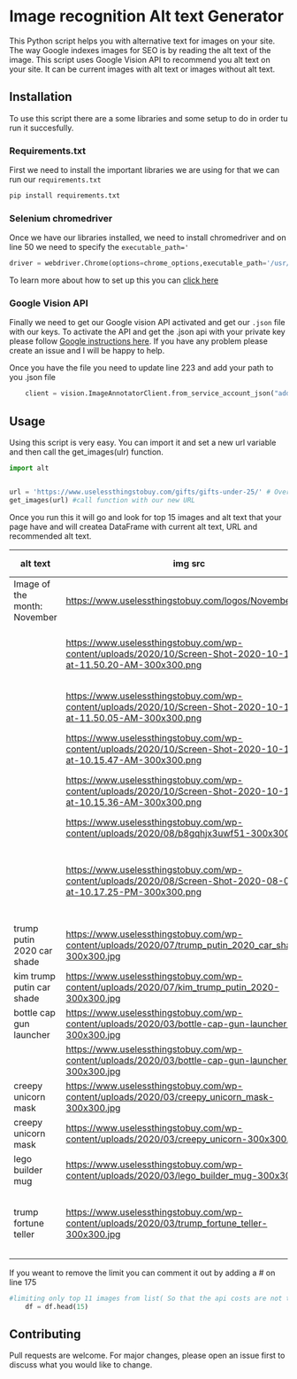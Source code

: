 # Image recognition Alt text Generator

This Python script helps you with alternative text for images on your site. The way Google indexes images for SEO is by reading the alt text of the image. This script uses Google Vision API to recommend you alt text on your site. It can be current images with alt text or images without alt text.


## Installation

To use this script there are a some libraries and some setup to do in order tu run it succesfully.

### Requirements.txt

First we need to install the important libraries we are using for that we can run our `requirements.txt`

```bash
pip install requirements.txt
```

### Selenium chromedriver

Once we have our libraries installed, we need to install chromedriver and on line 50 we need to specify the `executable_path='` 

```python
driver = webdriver.Chrome(options=chrome_options,executable_path='/usr/local/bin/chromedriver')  # <----Here
```

To learn more about how to set up this you can [click here](https://chromedriver.chromium.org/getting-started)

### Google Vision API

Finally we need to get our Google vision API activated and get our `.json` file with our keys.
To activate the API and get the .json api with your private key please follow [Google instructions here](https://cloud.google.com/vision/docs/setup). If you have any problem please create an issue and I will be happy to help.

Once you have the file you need to update line 223 and add your path to you .json file

```python
    client = vision.ImageAnnotatorClient.from_service_account_json("add your PATH here")
```

## Usage

Using this script is very easy. You can import it and set a new url variable and then call the get_images(ulr) function.


```python
import alt


url = 'https://www.uselessthingstobuy.com/gifts/gifts-under-25/' # Overwrites url in the script
get_images(url) #call function with our new URL

```

Once you run this it will go and look for top 15 images and alt text that your page have and will createa  DataFrame with current alt text, URL and recommended alt text.


| alt text                     | img src                                                                                                         | recommended alt                                                                    |
|------------------------------|-----------------------------------------------------------------------------------------------------------------|------------------------------------------------------------------------------------|
| Image of the month: November | https://www.uselessthingstobuy.com/logos/November.png                                                           | steve the jumping dinosaur Dinosaur                                                |
|                              | https://www.uselessthingstobuy.com/wp-content/uploads/2020/10/Screen-Shot-2020-10-17-at-11.50.20-AM-300x300.png | grip and tricks all five rider box Grip & Tricks Finger Roller                     |
|                              | https://www.uselessthingstobuy.com/wp-content/uploads/2020/10/Screen-Shot-2020-10-17-at-11.50.05-AM-300x300.png | grip and tricks inline skates 4 pack GRIP&TRICKS                                   |
|                              | https://www.uselessthingstobuy.com/wp-content/uploads/2020/10/Screen-Shot-2020-10-14-at-10.15.47-AM-300x300.png | titanic tea infuser Tea                                                            |
|                              | https://www.uselessthingstobuy.com/wp-content/uploads/2020/10/Screen-Shot-2020-10-14-at-10.15.36-AM-300x300.png | Brand: Fred & Friends Fred Tea Infuser Tea                                         |
|                              | https://www.uselessthingstobuy.com/wp-content/uploads/2020/08/b8gqhjx3uwf51-300x300.jpg                         | chicken feet socks Chicken                                                         |
|                              | https://www.uselessthingstobuy.com/wp-content/uploads/2020/08/Screen-Shot-2020-08-09-at-10.17.25-PM-300x300.png | calcetas de pollo MOXY Socks Girl's Chicken Legs Knee-High Fitness   Novelty Socks |
| trump putin 2020 car shade   | https://www.uselessthingstobuy.com/wp-content/uploads/2020/07/trump_putin_2020_car_shade-300x300.jpg            | funny windshield sun shade Windshield                                              |
| kim trump putin car shade    | https://www.uselessthingstobuy.com/wp-content/uploads/2020/07/kim_trump_putin_2020-300x300.jpg                  | funny car sun shade Car                                                            |
| bottle cap gun launcher      | https://www.uselessthingstobuy.com/wp-content/uploads/2020/03/bottle-cap-gun-launcher-1-300x300.jpg             | cap gun bottle opener Wine                                                         |
|                              | https://www.uselessthingstobuy.com/wp-content/uploads/2020/03/bottle-cap-gun-launcher-300x300.jpg               | hand Bottle opener                                                                 |
| creepy unicorn mask          | https://www.uselessthingstobuy.com/wp-content/uploads/2020/03/creepy_unicorn_mask-300x300.jpg                   | Mask Mask                                                                          |
| creepy unicorn mask          | https://www.uselessthingstobuy.com/wp-content/uploads/2020/03/creepy_unicorn-300x300.jpg                        | snout Mask                                                                         |
| lego builder mug             | https://www.uselessthingstobuy.com/wp-content/uploads/2020/03/lego_builder_mug-300x300.jpg                      | lego mug Build-On Brick Mug-Red                                                    |
| trump fortune teller         | https://www.uselessthingstobuy.com/wp-content/uploads/2020/03/trump_fortune_teller-300x300.jpg                  | president predicto donald trump fortune teller ball Magic 8-Ball                   |

If you weant to remove the limit you can comment it out by adding a # on line 175

```python
#limiting only top 11 images from list( So that the api costs are not that high :D )
    df = df.head(15)

```

## Contributing
Pull requests are welcome. For major changes, please open an issue first to discuss what you would like to change.


